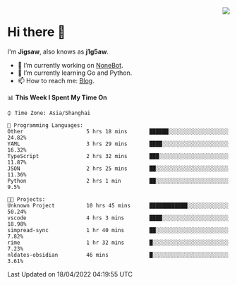 <a href="#">
  <img align="right" src="https://github-readme-stats.vercel.app/api?username=j1g5awi&count_private=true&show_icons=true&title_color=80070B&text_color=B3B3B3&bg_color=212121&icon_color=80070B" />
</a>

# Hi there 👋

I'm **Jigsaw**, also knows as **j1g5aw**.

- 🔭 I’m currently working on [NoneBot](https://github.com/nonebot).
- 🌱 I’m currently learning Go and Python.
- 📫 How to reach me: [Blog](https://blog.maddestroyer.xyz/).

<!--START_SECTION:waka-->
📊 **This Week I Spent My Time On** 

```text
⌚︎ Time Zone: Asia/Shanghai

💬 Programming Languages: 
Other                    5 hrs 18 mins       ██████░░░░░░░░░░░░░░░░░░░   24.82% 
YAML                     3 hrs 29 mins       ████░░░░░░░░░░░░░░░░░░░░░   16.32% 
TypeScript               2 hrs 32 mins       ███░░░░░░░░░░░░░░░░░░░░░░   11.87% 
JSON                     2 hrs 25 mins       ██░░░░░░░░░░░░░░░░░░░░░░░   11.36% 
Python                   2 hrs 1 min         ██░░░░░░░░░░░░░░░░░░░░░░░   9.5%

🐱‍💻 Projects: 
Unknown Project          10 hrs 45 mins      ████████████░░░░░░░░░░░░░   50.24% 
vscode                   4 hrs 3 mins        ████░░░░░░░░░░░░░░░░░░░░░   18.98% 
simpread-sync            1 hr 40 mins        ██░░░░░░░░░░░░░░░░░░░░░░░   7.82% 
rime                     1 hr 32 mins        █░░░░░░░░░░░░░░░░░░░░░░░░   7.23% 
nldates-obsidian         46 mins             █░░░░░░░░░░░░░░░░░░░░░░░░   3.61%

```


 Last Updated on 18/04/2022 04:19:55 UTC
<!--END_SECTION:waka-->
